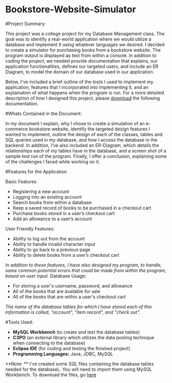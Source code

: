 # Bookstore-Website-Simulator


#Project Summary: 

This project was a college project for my Database Management class. The goal was to identify a real-world application where we would utilize a database and implement it using whatever languages we desired. I decided to create a simulator for purchasing books from a bookstore website. The program output is displayed as text from within a console.  In addition to coding the project, we needed provide documentation that explains, our application functionalities, defines our targeted users, and include an ER Diagram, to model the domain of our database used in our application. 


Below, I've included a brief outline of the tools I used to implement my application, features that I incorporated into implementing it, and an explaination of what happens when the program is run. For a more detailed description of how I designed this project, please [download](https://drive.google.com/open?id=0B_Mzb0tpEYLWRTNGWFNaR2R5TWc)  the following documentation. 



#Whats Contained in the Document:

In my document I explain, why I chose to create a simulation of an e-commerce bookstore website, identify the targeted design features I wanted to implement,  outline the design of each of the classes, tables and SQL queries used in my database, and how I access the database in the backend. In addition, I've also included an ER-Diagram, which details the relationships each of my tables have in the database, and a screen shot of a sample test run of the program. Finally, I offer a conclusion, explaining some of the challenges I faced while working on it.

#Features for the Application

Basic Features 

-	Registering a new account 
-	Logging into an existing account 
-	Search books from within a database
-	Keep a saved record of books to be purchased in a checkout cart
-	Purchase books stored in a user’s checkout cart 
-	Add an allowance to a user’s account

User Friendly Features:

-	Ability to log out from the account
-	Ability to handle invalid character input 
-	Ability to go back to a previous page  
-	Ability to delete books from a user’s checkout cart 

*In addition to these features, I have also designed my program, to handle, some common potential errors that could be made from within the program, based on user input.*
Database Usage: 

- For storing a user's username, password, and allowance
- All of the books that are available for sale
- All of the books that are within a user's checkout cart 

*The name of the database tables for which I have stored each of this information is called, "account", "item record", and "check out".* 

#Tools Used:

-	**MySQL Workbench** (to create and test the database tables)
-	**C3PO** (an external library which utilizes the data pooling technique when connecting to the database)
-	**Eclipse IDE** (for coding and testing the finished project)
-	**Programming Languages:** Java, JDBC, MySQL


**Note: ** I've created some SQL files containing the database tables needed for the databaseL. You will need to import them using MySQL Workbench. To download the files, go [here](https://drive.google.com/folderview?id=0B_Mzb0tpEYLWeGcyMHc3cFFlZ3M&usp=sharing)










